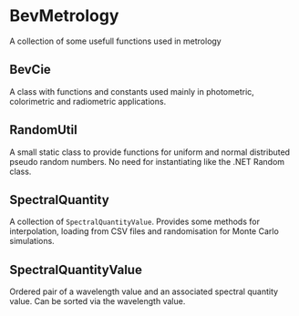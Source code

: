 BevMetrology
=============

A collection of some usefull functions used in metrology

## BevCie
A class with functions and constants used mainly in photometric, colorimetric and radiometric applications. 

## RandomUtil
A small static class to provide functions for uniform and normal distributed pseudo random numbers. No need for instantiating like the .NET Random class.

## SpectralQuantity
A collection of `SpectralQuantityValue`. Provides some methods for interpolation, loading from CSV files and randomisation for Monte Carlo simulations.

## SpectralQuantityValue
Ordered pair of a wavelength value and an associated spectral quantity value. Can be sorted via the wavelength value. 
